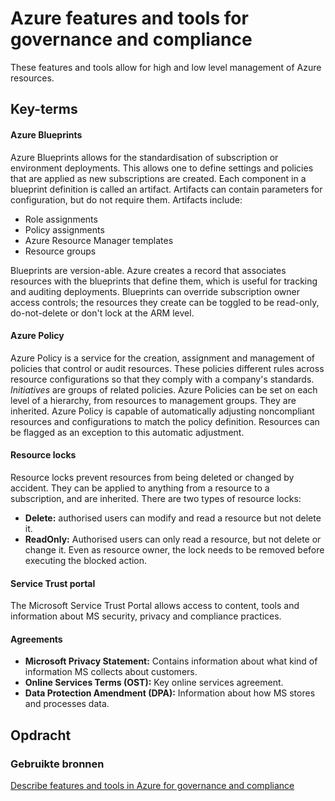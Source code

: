 # Azure features and tools for governance and compliance
These features and tools allow for high and low level management of Azure resources.

## Key-terms
#### Azure Blueprints
Azure Blueprints allows for the standardisation of subscription or environment deployments. This allows one to define settings and policies that are applied as new subscriptions are created. Each component in a blueprint definition is called an artifact. Artifacts can contain parameters for configuration, but do not require them. Artifacts include:
* Role assignments
* Policy assignments
* Azure Resource Manager templates
* Resource groups

Blueprints are version-able. Azure creates a record that associates resources with the blueprints that define them, which is useful for tracking and auditing deployments. Blueprints can override subscription owner access controls; the resources they create can be toggled to be read-only, do-not-delete or don't lock at the ARM level.

#### Azure Policy
Azure Policy is a service for the creation, assignment and management of policies that control or audit resources. These policies different rules across resource configurations so that they comply with a company's standards. *Initiatives* are groups of related policies. Azure Policies can be set on each level of a hierarchy, from resources to management groups. They are inherited. Azure Policy is capable of automatically adjusting noncompliant resources and configurations to match the policy definition. Resources can be flagged as an exception to this automatic adjustment.

#### Resource locks
Resource locks prevent resources from being deleted or changed by accident. They can be applied to anything from a resource to a subscription, and are inherited. There are two types of resource locks:
* **Delete:** authorised users can modify and read a resource but not delete it.
* **ReadOnly:** Authorised users can only read a resource, but not delete or change it.
Even as resource owner, the lock needs to be removed before executing the blocked action.

#### Service Trust portal
The Microsoft Service Trust Portal allows access to content, tools and information about MS security, privacy and compliance practices.

#### Agreements
* **Microsoft Privacy Statement:** Contains information about what kind of information MS collects about customers.
* **Online Services Terms (OST):** Key online services agreement.
* **Data Protection Amendment (DPA):** Information about how MS stores and processes data.

## Opdracht
### Gebruikte bronnen
[Describe features and tools in Azure for governance and compliance](https://learn.microsoft.com/en-us/training/modules/describe-features-tools-azure-for-governance-compliance/) 
